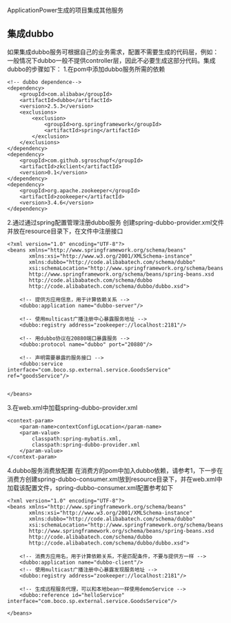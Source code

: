 ApplicationPower生成的项目集成其他服务

## 集成dubbo
如果集成dubbo服务可根据自己的业务需求，配置不需要生成的代码层，例如：一般情况下dubbo一般不提供controller层，因此不必要生成这部分代码。集成dubbo的步骤如下：
1.在pom中添加dubbo服务所需的依赖

    <!-- dubbo dependence-->
    <dependency>
        <groupId>com.alibaba</groupId>
        <artifactId>dubbo</artifactId>
        <version>2.5.3</version>
        <exclusions>
            <exclusion>
                <groupId>org.springframework</groupId>
                <artifactId>spring</artifactId>
            </exclusion>
        </exclusions>
    </dependency>
    <dependency>
        <groupId>com.github.sgroschupf</groupId>
        <artifactId>zkclient</artifactId>
        <version>0.1</version>
    </dependency>
    <dependency>
        <groupId>org.apache.zookeeper</groupId>
        <artifactId>zookeeper</artifactId>
        <version>3.4.6</version>
    </dependency>

2.通过通过spring配置管理注册dubbo服务
创建spring-dubbo-provider.xml文件并放在resource目录下，在文件中注册接口

    <?xml version="1.0" encoding="UTF-8"?>
    <beans xmlns="http://www.springframework.org/schema/beans"
           xmlns:xsi="http://www.w3.org/2001/XMLSchema-instance"
           xmlns:dubbo="http://code.alibabatech.com/schema/dubbo"
           xsi:schemaLocation="http://www.springframework.org/schema/beans
           http://www.springframework.org/schema/beans/spring-beans.xsd
           http://code.alibabatech.com/schema/dubbo
           http://code.alibabatech.com/schema/dubbo/dubbo.xsd">

        <!-- 提供方应用信息，用于计算依赖关系 -->
        <dubbo:application name="dubbo-server"/>

        <!-- 使用multicast广播注册中心暴露服务地址 -->
        <dubbo:registry address="zookeeper://localhost:2181"/>

        <!-- 用dubbo协议在20880端口暴露服务 -->
        <dubbo:protocol name="dubbo" port="20880"/>

        <!-- 声明需要暴露的服务接口 -->
        <dubbo:service interface="com.boco.sp.external.service.GoodsService" ref="goodsService"/>


    </beans>

3.在web.xml中加载spring-dubbo-provider.xml

    <context-param>
        <param-name>contextConfigLocation</param-name>
        <param-value>
            classpath:spring-mybatis.xml,
            classpath:spring-dubbo-provider.xml
        </param-value>
    </context-param>

4.dubbo服务消费放配置
在消费方的pom中加入dubbo依赖，请参考1，下一步在消费方创建spring-dubbo-consumer.xml放到resource目录下，并在web.xml中加载该配置文件，spring-dubbo-consumer.xml配置参考如下
```
<?xml version="1.0" encoding="UTF-8"?>
<beans xmlns="http://www.springframework.org/schema/beans"
       xmlns:xsi="http://www.w3.org/2001/XMLSchema-instance"
       xmlns:dubbo="http://code.alibabatech.com/schema/dubbo"
       xsi:schemaLocation="http://www.springframework.org/schema/beans
       http://www.springframework.org/schema/beans/spring-beans.xsd
       http://code.alibabatech.com/schema/dubbo
       http://code.alibabatech.com/schema/dubbo/dubbo.xsd">

    <!-- 消费方应用名，用于计算依赖关系，不是匹配条件，不要与提供方一样 -->
    <dubbo:application name="dubbo-client"/>
    <!-- 使用multicast广播注册中心暴露发现服务地址 -->
    <dubbo:registry address="zookeeper://localhost:2181"/>

    <!-- 生成远程服务代理，可以和本地bean一样使用demoService -->
    <dubbo:reference id="helloService" interface="com.boco.sp.external.service.GoodsService"/>

</beans>

```




